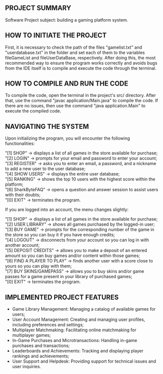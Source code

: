 ## PROJECT SUMMARY

Software Project subject: building a gaming platform system.

## HOW TO INITIATE THE PROJECT

First, it is necessary to check the path of the files "gamelist.txt" and "userdatabase.txt" in the folder and set each of them to the variables fileGameList and fileUserDataBase, respectively. After doing this, the most recommended way to ensure the program works correctly and avoids bugs from the IDE itself is to compile and execute the code through the terminal.

## HOW TO COMPILE AND RUN THE CODE

To compile the code, open the terminal in the project's src/ directory. After that, use the command "javac application/Main.java" to compile the code. If there are no issues, then use the command "java application.Main" to execute the compiled code.

## NAVIGATING THE SYSTEM

Upon initializing the program, you will encounter the following functionalities:  

"[1] SHOP" -> displays a list of all games in the store available for purchase;  
"[2] LOGIN" -> prompts for your email and password to enter your account;  
"[3] REGISTER" -> asks you to enter an email, a password, and a nickname to add a new user to the user database;  
"[4] SHOW USERS" -> displays the entire user database;  
"[5] RANKING" -> shows the top 10 users with the highest score within the platform;  
"[6] SharkByteFAQ" -> opens a question and answer session to assist users with their doubts;  
"[0] EXIT" -> terminates the program.  

If you are logged into an account, the menu changes slightly:  

"[1] SHOP" -> displays a list of all games in the store available for purchase;  
"[2] USER LIBRARY" -> shows all games purchased by the logged-in user;  
"[3] BUY GAME" -> prompts for the corresponding number of the game in the store so you can buy it if you have enough credits;  
"[4] LOGOUT" -> disconnects from your account so you can log in with another account;  
"[5] DEPOSIT CREDITS" -> allows you to make a deposit of an entered amount so you can buy games and/or content within those games;  
"[6] FIND A PLAYER TO PLAY" -> finds another user with a score close to yours so you can play with them;  
"[7] BUY SKINS/GAMEPASS" -> allows you to buy skins and/or game passes for a game present in your library of purchased games;  
"[0] EXIT" -> terminates the program.  

## IMPLEMENTED PROJECT FEATURES

- Game Library Management: Managing a catalog of available games for users;  
- User Account Management: Creating and managing user profiles, including preferences and settings;  
- Multiplayer Matchmaking: Facilitating online matchmaking for multiplayer games;  
- In-Game Purchases and Microtransactions: Handling in-game purchases and transactions;  
- Leaderboards and Achievements: Tracking and displaying player rankings and achievements;  
- User Support and Helpdesk: Providing support for technical issues and user inquiries.  
